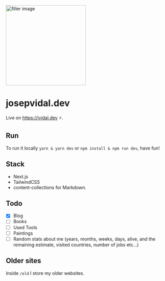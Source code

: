 <img alt="filler image" width="250" src="https://github.com/jvidalv/josepvidal.dev/blob/main/public/og.png?raw=true" />

# josepvidal.dev

Live on https://jvidal.dev ⚡️.

## Run

To run it locally `yarn & yarn dev` or `npm install & npm run dev`, have fun!

## Stack 

- Next.js
- TailwindCSS
- content-collections for Markdown.

## Todo
- [X] Blog
- [ ] Books
- [ ] Used Tools
- [ ] Paintings
- [ ] Random stats about me (years, months, weeks, days, alive, and the remaining estimate, visited countries, number of jobs etc...)

## Older sites

Inside `/old` I store my older websites.

